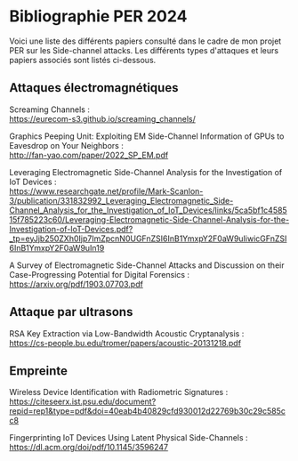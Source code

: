 # Bibliographie PER 2024
Voici une liste des différents papiers consulté dans le cadre de mon projet PER sur les Side-channel attacks. Les différents types d'attaques et leurs papiers associés sont listés ci-dessous.
## Attaques électromagnétiques
Screaming Channels :<br>
https://eurecom-s3.github.io/screaming_channels/


Graphics Peeping Unit: Exploiting EM Side-Channel Information of GPUs to Eavesdrop on Your Neighbors :<br>
http://fan-yao.com/paper/2022_SP_EM.pdf

Leveraging Electromagnetic Side-Channel Analysis for the Investigation of IoT Devices :<br>
https://www.researchgate.net/profile/Mark-Scanlon-3/publication/331832992_Leveraging_Electromagnetic_Side-Channel_Analysis_for_the_Investigation_of_IoT_Devices/links/5ca5bf1c458515f785223c60/Leveraging-Electromagnetic-Side-Channel-Analysis-for-the-Investigation-of-IoT-Devices.pdf?_tp=eyJjb250ZXh0Ijp7ImZpcnN0UGFnZSI6InB1YmxpY2F0aW9uIiwicGFnZSI6InB1YmxpY2F0aW9uIn19


A Survey of Electromagnetic Side-Channel Attacks and Discussion on their Case-Progressing Potential for Digital Forensics :<br>
https://arxiv.org/pdf/1903.07703.pdf

## Attaque par ultrasons
RSA Key Extraction via Low-Bandwidth Acoustic Cryptanalysis :<br>
https://cs-people.bu.edu/tromer/papers/acoustic-20131218.pdf

## Empreinte
Wireless Device Identification with Radiometric Signatures :<br>
https://citeseerx.ist.psu.edu/document?repid=rep1&type=pdf&doi=40eab4b40829cfd930012d22769b30c29c585cc8

Fingerprinting IoT Devices Using Latent Physical Side-Channels :<br>
https://dl.acm.org/doi/pdf/10.1145/3596247
